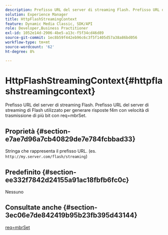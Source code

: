 ```yaml
---
description: Prefisso URL del server di streaming Flash. Prefisso URL del server di streaming di Flash utilizzato per generare risposte f4m con velocità di trasmissione di più bit con req=mbrSet.
solution: Experience Manager
title: HttpFlashStreamingContext
feature: Dynamic Media Classic, SDK/API
role: Developer,Business Practitioner
exl-id: 1052e14d-2906-4be5-a13c-f5f34cd46d89
source-git-commit: 1ec8b59f442eb96c6c3f5f1405d57a38a86bd056
workflow-type: tm+mt
source-wordcount: '62'
ht-degree: 8%

---
```


# HttpFlashStreamingContext{#httpflashstreamingcontext}

Prefisso URL del server di streaming Flash. Prefisso URL del server di streaming di Flash utilizzato per generare risposte f4m con velocità di trasmissione di più bit con req=mbrSet.

## Proprietà {#section-e7ae7d96a7cb40829de7e784fcbbad33}

Stringa che rappresenta il prefisso URL. (es. `http://my.server.com/flash/streaming`)

## Predefinito {#section-ee332f7842d24155a91ac18fbfb6fc0c}

Nessuno

## Consultate anche {#section-3ec06e7de842419b95b23fb395d43144}

[req=mbrSet](../../../../../is-api/http-ref/image-serving-api-ref/c-http-protocol-reference/c-command-reference/r-req/r-mbrset.md#reference-603d75babde74508a878c27bd4cced73)
